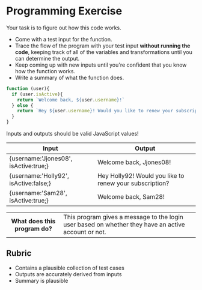 # Programming Exercise

Your task is to figure out how this code works.

* Come with a test input for the function.
* Trace the flow of the program with your test input **without running the code**, keeping track of all of the variables and transformations until you can determine the output.
* Keep coming up with new inputs until you're confident that you know how the function works.
* Write a summary of what the function does.

```js
function (user){
  if (user.isActive){
    return `Welcome back, ${user.username}!`
  } else {
    return `Hey ${user.username}! Would you like to renew your subscription?`
  }
}
```

Inputs and outputs should be valid JavaScript values!

| Input | Output |
| ----- | ------ |
|{username:'Jjones08', isActive:true;}| Welcome back, Jjones08!| 
|{username:'Holly92', isActive:false;}|Hey Holly92! Would you like to renew your subscription?| 
|{username:'Sam28', isActive:true;}|Welcome back, Sam28!| 

<table>
  <tr>
    <th>What does this program do?</th>
    <td>This program gives a message to the login user based on whether they have an active account or not.</td>
  </tr>
</table>

## Rubric

* Contains a plausible collection of test cases
* Outputs are accurately derived from inputs
* Summary is plausible
